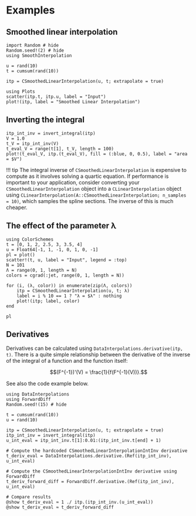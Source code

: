 # Examples

## Smoothed linear interpolation

```@example 1
import Random # hide
Random.seed!(2) # hide
using SmoothInterpolation

u = rand(10)
t = cumsum(rand(10))

itp = CSmoothedLinearInterpolation(u, t; extrapolate = true)
```

```@example 1
using Plots
scatter(itp.t, itp.u, label = "Input")
plot!(itp, label = "Smoothed Linear Interpolation")
```

## Inverting the integral

```@example 1
itp_int_inv = invert_integral(itp)
V = 1.0
t_V = itp_int_inv(V)
t_eval_V = range(t[1], t_V, length = 100)
plot!(t_eval_V, itp.(t_eval_V), fill = (:blue, 0, 0.5), label = "area = $V")
```

!!! tip
    The integral inverse of `CSmoothedLinearInterpolation` is expensive to compute as it involves solving a quartic equation. If performance is important to your application, consider converting your `CSmoothedLinearInterpolation` object into a `CLinearInterpolation` object using `CLinearInterpolation(A::CSmoothedLinearInterpolation; n_samples = 10)`, which samples the spline sections. The inverse of this is much cheaper.


## The effect of the parameter λ

```@example 1
using ColorSchemes
t = [0, 1, 2, 2.5, 3, 3.5, 4]
u = Float64[-1, 1, -1, 0, 1, 0, -1]
pl = plot()
scatter!(t, u, label = "Input", legend = :top)
N = 101
Λ = range(0, 1, length = N)
colors = cgrad(:jet, range(0, 1, length = N))

for (i, (λ, color)) in enumerate(zip(Λ, colors))
    itp = CSmoothedLinearInterpolation(u, t; λ)
    label = i % 10 == 1 ? "λ = $λ" : nothing 
    plot!(itp; label, color)
end

pl
```

## Derivatives

Derivatives can be calculated using `DataInterpolations.derivative(itp, t)`. There is a quite simple relationship between the derivative of the inverse of the integral of a function and the function itself:

```math
(F^{-1})'(V) = \frac{1}{f(F^{-1}(V))}.
```


See also the code example below.

```@example 1
using DataInterpolations
using ForwardDiff
Random.seed!(15) # hide

t = cumsum(rand(10))
u = rand(10)

itp = CSmoothedLinearInterpolation(u, t; extrapolate = true)
itp_int_inv = invert_integral(itp)
u_int_eval = itp_int_inv.t[1]:0.01:(itp_int_inv.t[end] + 1)

# Compute the hardcoded CSmoothedLinearInterpolationIntInv derivative
t_deriv_eval = DataInterpolations.derivative.(Ref(itp_int_inv), u_int_eval)

# Compute the CSmoothedLinearInterpolationIntInv derivative using ForwardDiff
t_deriv_forward_diff = ForwardDiff.derivative.(Ref(itp_int_inv), u_int_eval)

# Compare results
@show t_deriv_eval ≈ 1 ./ itp.(itp_int_inv.(u_int_eval))
@show t_deriv_eval ≈ t_deriv_forward_diff
```